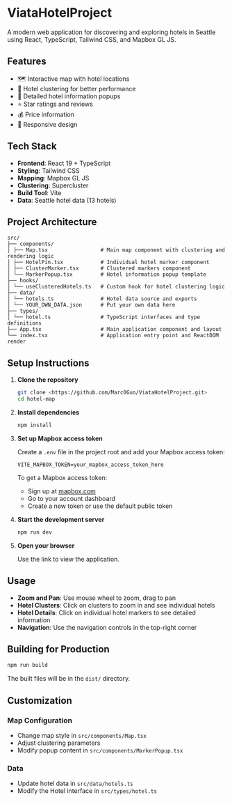 # ViataHotelProject

A modern web application for discovering and exploring hotels in Seattle using React, TypeScript, Tailwind CSS, and Mapbox GL JS.

## Features

- 🗺️ Interactive map with hotel locations
- 🏨 Hotel clustering for better performance
- 📍 Detailed hotel information popups
- ⭐ Star ratings and reviews
- 💰 Price information
- 📱 Responsive design

## Tech Stack

- **Frontend**: React 19 + TypeScript
- **Styling**: Tailwind CSS
- **Mapping**: Mapbox GL JS
- **Clustering**: Supercluster
- **Build Tool**: Vite
- **Data**: Seattle hotel data (13 hotels)

## Project Architecture

```
src/
├── components/
│ ├── Map.tsx                 # Main map component with clustering and rendering logic
│ ├── HotelPin.tsx            # Individual hotel marker component
│ ├── ClusterMarker.tsx       # Clustered markers component
│ └── MarkerPopup.tsx         # Hotel information popup template
├── hooks/
│ └── useClusteredHotels.ts   # Custom hook for hotel clustering logic
├── data/
│ └── hotels.ts               # Hotel data source and exports
│ └── YOUR_OWN_DATA.json      # Put your own data here
├── types/
│ └── hotel.ts                # TypeScript interfaces and type definitions
├── App.tsx                   # Main application component and layout
└── index.tsx                 # Application entry point and ReactDOM render
```

## Setup Instructions

1. **Clone the repository**
   ```bash
   git clone <https://github.com/Marc0Guo/ViataHotelProject.git>
   cd hotel-map
   ```

2. **Install dependencies**
   ```bash
   npm install
   ```

3. **Set up Mapbox access token**

   Create a `.env` file in the project root and add your Mapbox access token:
   ```env
   VITE_MAPBOX_TOKEN=your_mapbox_access_token_here
   ```

   To get a Mapbox access token:
   - Sign up at [mapbox.com](https://mapbox.com)
   - Go to your account dashboard
   - Create a new token or use the default public token

4. **Start the development server**
   ```bash
   npm run dev
   ```

5. **Open your browser**

   Use the link to view the application.

## Usage

- **Zoom and Pan**: Use mouse wheel to zoom, drag to pan
- **Hotel Clusters**: Click on clusters to zoom in and see individual hotels
- **Hotel Details**: Click on individual hotel markers to see detailed information
- **Navigation**: Use the navigation controls in the top-right corner


## Building for Production

```bash
npm run build
```

The built files will be in the `dist/` directory.

## Customization

### Map Configuration
- Change map style in `src/components/Map.tsx`
- Adjust clustering parameters
- Modify popup content in `src/components/MarkerPopup.tsx`

### Data
- Update hotel data in `src/data/hotels.ts`
- Modify the Hotel interface in `src/types/hotel.ts`

